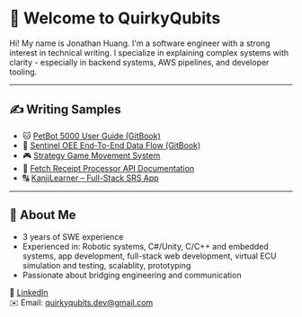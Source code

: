 # 👋 Welcome to QuirkyQubits

Hi! My name is Jonathan Huang. I'm a software engineer with a strong interest in technical writing. I specialize in explaining complex systems with clarity - especially in backend systems, AWS pipelines, and developer tooling.

---

## ✍️ Writing Samples

- 🐱 [PetBot 5000 User Guide (GitBook)](https://quirkyqubits.gitbook.io/petbot-5000-user-guide/)
- 📘 [Sentinel OEE End-To-End Data Flow (GitBook)](https://quirkyqubits.gitbook.io/sentinel-oee-data-flow/)
- 🎮 [Strategy Game Movement System](https://quirkyqubits.github.io/strategy-game-movement)
- 🧾 [Fetch Receipt Processor API Documentation](https://quirkyqubits.github.io/fetch-receipt-api)
- 🔠 [KanjiLearner – Full-Stack SRS App](kanjilearner.html)
  
---

## 💼 About Me

- 3 years of SWE experience
- Experienced in: Robotic systems, C#/Unity, C/C++ and embedded systems, app development, full-stack web development, virtual ECU simulation and testing, scalablity, prototyping
- Passionate about bridging engineering and communication

💼 [LinkedIn](https://www.linkedin.com/in/jona-huang/)  
✉️ Email: quirkyqubits.dev@gmail.com
